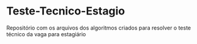 # Teste-Tecnico-Estagio
Repositório com os arquivos dos algoritmos criados para resolver o teste técnico da vaga para estagiário

